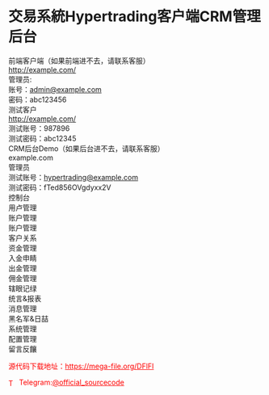 # 交易系統Hypertrading客户端CRM管理后台

前端客户端（如果前端进不去，请联系客服）<br>http://example.com/<br>管理员:<br>账号：admin@example.com<br>密码：abc123456<br>测试客户<br>http://example.com/<br>测试账号：987896<br>测试密码：abc12345<br>CRM后台Demo（如果后台进不去，请联系客服）<br>example.com<br>管理员<br>测试账号：hypertrading@example.com<br>测试密码：fTed856OVgdyxx2V<br>控制台<br>用卢管理<br>账户管理<br> 账户管理<br> 客户关系<br>资金管理<br> 入金申睛<br> 出金管理<br> 佣金管理<br> 辖眼记绿<br> 统言&amp;报表<br>消息管理<br>黑名军&amp;日喆<br>系统管理<br>配置管理<br>留言反饟<br>


<p style="color: red;">源代码下载地址：<a href="https://mega-file.org/DFlFI" style="color: red;">https://mega-file.org/DFlFI</a></p><p style="color: red;"><img src="https://cdn-icons-png.flaticon.com/512/2111/2111646.png" alt="Telegram Icon" style="width: 16px; vertical-align: middle; margin-right: 5px;">Telegram:<a href="https://t.me/official_sourcecode" style="color: red;">@official_sourcecode</a></p>